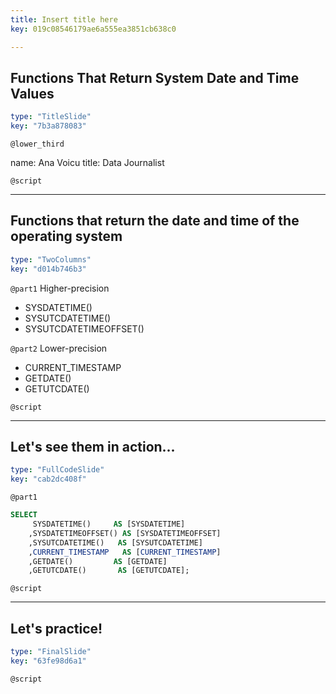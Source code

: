 ```yaml
---
title: Insert title here
key: 019c08546179ae6a555ea3851cb638c0

---
```

## Functions That Return System Date and Time Values

```yaml
type: "TitleSlide"
key: "7b3a878083"
```

`@lower_third`

name: Ana Voicu
title: Data Journalist


`@script`



---
## Functions that return the date and time of the operating system

```yaml
type: "TwoColumns"
key: "d014b746b3"
```

`@part1`
Higher-precision

- SYSDATETIME() 
- SYSUTCDATETIME() 
- SYSUTCDATETIMEOFFSET()


`@part2`
Lower-precision

- CURRENT_TIMESTAMP
- GETDATE()
- GETUTCDATE()


`@script`



---
## Let's see them in action...

```yaml
type: "FullCodeSlide"
key: "cab2dc408f"
```

`@part1`
```sql
SELECT 
     SYSDATETIME()	   AS [SYSDATETIME] 
    ,SYSDATETIMEOFFSET() AS [SYSDATETIMEOFFSET]  
    ,SYSUTCDATETIME()	AS [SYSUTCDATETIME] 
    ,CURRENT_TIMESTAMP   AS [CURRENT_TIMESTAMP] 
    ,GETDATE()		   AS [GETDATE] 
    ,GETUTCDATE()		AS [GETUTCDATE]; 
```


`@script`



---
## Let's practice!

```yaml
type: "FinalSlide"
key: "63fe98d6a1"
```

`@script`


